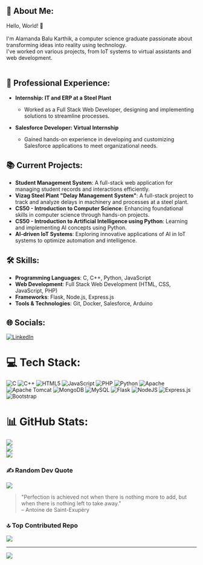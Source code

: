 ## 💫 About Me:
Hello, World! 👋<br><br>I'm Alamanda Balu Karthik, a computer science graduate passionate about transforming ideas into reality using technology. <br>I've worked on various projects, from IoT systems to virtual assistants and web development.<br><br> 
## 💼 Professional Experience:
- **Internship: IT and ERP at a Steel Plant**  
  - Worked as a Full Stack Web Developer, designing and implementing solutions to streamline processes.  

- **Salesforce Developer: Virtual Internship**  
  - Gained hands-on experience in developing and customizing Salesforce applications to meet organizational needs.  

## 📚 Current Projects:
- **Student Management System**: A full-stack web application for managing student records and interactions efficiently.  
- **Vizag Steel Plant "Delay Management System"**: A full-stack project to track and analyze delays in machinery and processes at a steel plant.  
- **CS50 - Introduction to Computer Science**: Enhancing foundational skills in computer science through hands-on projects.  
- **CS50 - Introduction to Artificial Intelligence using Python**: Learning and implementing AI concepts using Python.  
- **AI-driven IoT Systems**: Exploring innovative applications of AI in IoT systems to optimize automation and intelligence.  

## 🛠️ Skills:
- **Programming Languages**: C, C++, Python, JavaScript  
- **Web Development**: Full Stack Web Development (HTML, CSS, JavaScript, PHP)  
- **Frameworks**: Flask, Node.js, Express.js  
- **Tools & Technologies**: Git, Docker, Salesforce, Arduino  



## 🌐 Socials:
[![LinkedIn](https://img.shields.io/badge/LinkedIn-%230077B5.svg?logo=linkedin&logoColor=white)](https://www.linkedin.com/in/balu-karthik/) 

# 💻 Tech Stack:
![C](https://img.shields.io/badge/c-%2300599C.svg?style=for-the-badge&logo=c&logoColor=white) ![C++](https://img.shields.io/badge/c++-%2300599C.svg?style=for-the-badge&logo=c%2B%2B&logoColor=white) ![HTML5](https://img.shields.io/badge/html5-%23E34F26.svg?style=for-the-badge&logo=html5&logoColor=white) ![JavaScript](https://img.shields.io/badge/javascript-%23323330.svg?style=for-the-badge&logo=javascript&logoColor=%23F7DF1E) ![PHP](https://img.shields.io/badge/php-%23777BB4.svg?style=for-the-badge&logo=php&logoColor=white) ![Python](https://img.shields.io/badge/python-3670A0?style=for-the-badge&logo=python&logoColor=ffdd54) ![Apache](https://img.shields.io/badge/apache-%23D42029.svg?style=for-the-badge&logo=apache&logoColor=white) ![Apache Tomcat](https://img.shields.io/badge/apache%20tomcat-%23F8DC75.svg?style=for-the-badge&logo=apache-tomcat&logoColor=black) ![MongoDB](https://img.shields.io/badge/MongoDB-%234ea94b.svg?style=for-the-badge&logo=mongodb&logoColor=white) ![MySQL](https://img.shields.io/badge/mysql-4479A1.svg?style=for-the-badge&logo=mysql&logoColor=white) ![Flask](https://img.shields.io/badge/flask-%23000.svg?style=for-the-badge&logo=flask&logoColor=white) ![NodeJS](https://img.shields.io/badge/node.js-6DA55F?style=for-the-badge&logo=node.js&logoColor=white) ![Express.js](https://img.shields.io/badge/express.js-%23404d59.svg?style=for-the-badge&logo=express&logoColor=%2361DAFB) ![Bootstrap](https://img.shields.io/badge/bootstrap-%238511FA.svg?style=for-the-badge&logo=bootstrap&logoColor=white)

# 📊 GitHub Stats:
![](https://github-readme-stats.vercel.app/api?username=Karthi-1211&theme=dark&hide_border=false&include_all_commits=false&count_private=false)<br/>
![](https://github-readme-streak-stats.herokuapp.com/?user=Karthi-1211&theme=dark&hide_border=false)<br/>
![](https://github-readme-stats.vercel.app/api/top-langs/?username=Karthi-1211&theme=dark&hide_border=false&include_all_commits=false&count_private=false&layout=compact)

### ✍️ Random Dev Quote
![](https://quotes-github-readme.vercel.app/api?type=horizontal&theme=radical)
> "Perfection is achieved not when there is nothing more to add, but when there is nothing left to take away."  
– Antoine de Saint-Exupéry


### 🔝 Top Contributed Repo
![](https://github-contributor-stats.vercel.app/api?username=Karthi-1211&limit=5&theme=dark&combine_all_yearly_contributions=true)

---
[![](https://visitcount.itsvg.in/api?id=Karthi-1211&icon=0&color=0)](https://visitcount.itsvg.in)

<!-- Proudly created with GPRM ( https://gprm.itsvg.in ) -->

